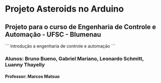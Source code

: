 # Projeto Asteroids no Arduino
## Projeto para o curso de Engenharia de Controle e Automação - UFSC - Blumenau
´´´
Introdução a engenharia de controle e automação
´´´
### Alunos: Bruno Bueno, Gabriel Mariano, Leonardo Schmitt, Luanny Thayelly
#### Professor: Marcos Matsuo
